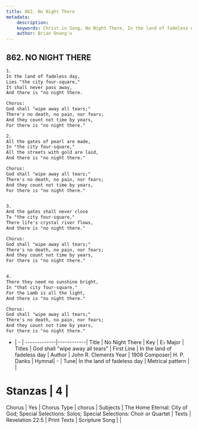 ```yaml
---
title: 862. No Night There
metadata:
    description: 
    keywords: Christ in Song, No Night There, In the land of fadeless day, God shall "wipe away all tears"
    author: Brian Onang'o
---
```



## 862. NO NIGHT THERE

```txt
1.
In the land of fadeless day,
Lies "the city four-square,"
It shall never pass away,
And there is "no night there.

Chorus:
God shall "wipe away all tears;"
There's no death, no pain, nor fears;
And they count not time by years,
For there is "no night there."

2.
All the gates of pearl are made,
In "the city four-square,"
All the streets with gold are laid,
And there is "no night there." 

Chorus:
God shall "wipe away all tears;"
There's no death, no pain, nor fears;
And they count not time by years,
For there is "no night there."


3.
And the gates shall never close
To "the city four-square,"
There life's crystal river flows,
And there is "no night there." 

Chorus:
God shall "wipe away all tears;"
There's no death, no pain, nor fears;
And they count not time by years,
For there is "no night there."


4.
There they need no sunshine bright,
In "that city four-square,"
For the Lamb is all the light,
And there is "no night there." 

Chorus:
God shall "wipe away all tears;"
There's no death, no pain, nor fears;
And they count not time by years,
For there is "no night there."

```

- |   -  |
-------------|------------|
Title | No Night There |
Key | E♭ Major |
Titles | God shall "wipe away all tears" |
First Line | In the land of fadeless day |
Author | John R. Clements
Year | 1908
Composer| H. P. Danks |
Hymnal|  - |
Tune| In the land of fadeless day |
Metrical pattern | |
# Stanzas | 4 |
Chorus | Yes |
Chorus Type | chorus |
Subjects | The Home Eternal: City of God; Special Selections: Solos; Special Selections: Choir or Quartet |
Texts | Revelation 22:5 |
Print Texts | 
Scripture Song |  |
  
